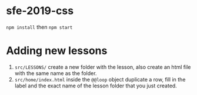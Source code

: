 # sfe-2019-css
`npm install` then `npm start`

# Adding new lessons
1. `src/LESSONS/` create a new folder with the lesson, also create an html file with the same name as the folder.
2. `src/home/index.html` inside the `@@loop` object duplicate a row, fill in the label and the exact name of the lesson folder that you just created.
